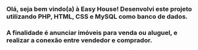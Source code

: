 <h3> Olá, seja bem vindo(a) à Easy House! Desenvolvi este projeto utilizando PHP, HTML, CSS e MySQL como banco de dados.</h3>

<h3>A finalidade é anunciar imóveis para venda ou aluguel, e realizar a conexão entre vendedor e comprador.</h3>
